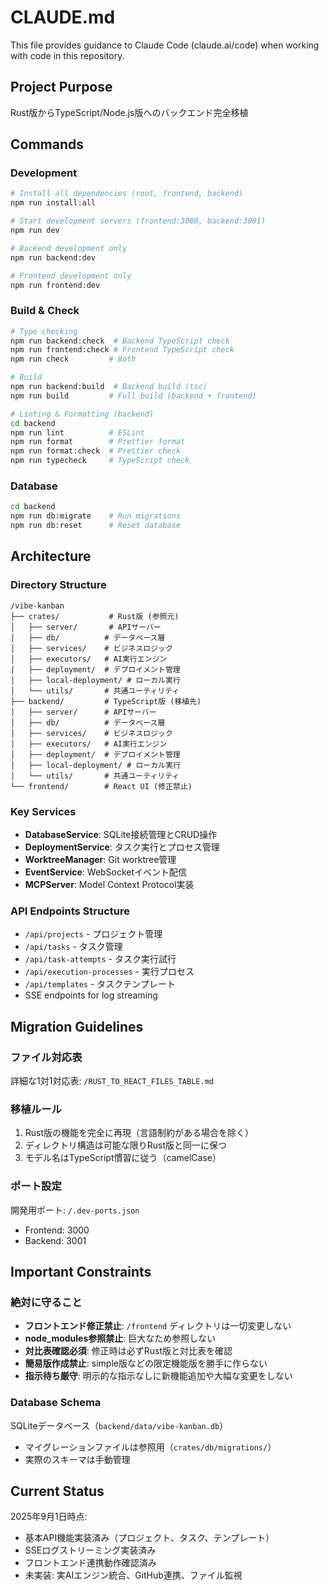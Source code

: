 # CLAUDE.md

This file provides guidance to Claude Code (claude.ai/code) when working with code in this repository.

## Project Purpose
Rust版からTypeScript/Node.js版へのバックエンド完全移植

## Commands

### Development
```bash
# Install all dependencies (root, frontend, backend)
npm run install:all

# Start development servers (frontend:3000, backend:3001)
npm run dev

# Backend development only
npm run backend:dev

# Frontend development only  
npm run frontend:dev
```

### Build & Check
```bash
# Type checking
npm run backend:check  # Backend TypeScript check
npm run frontend:check # Frontend TypeScript check
npm run check         # Both

# Build
npm run backend:build  # Backend build (tsc)
npm run build         # Full build (backend + frontend)

# Linting & Formatting (backend)
cd backend
npm run lint          # ESLint
npm run format        # Prettier format
npm run format:check  # Prettier check
npm run typecheck     # TypeScript check
```

### Database
```bash
cd backend
npm run db:migrate    # Run migrations
npm run db:reset      # Reset database
```

## Architecture

### Directory Structure
```
/vibe-kanban
├── crates/           # Rust版 (参照元)
│   ├── server/       # APIサーバー
│   ├── db/          # データベース層
│   ├── services/    # ビジネスロジック
│   ├── executors/   # AI実行エンジン
│   ├── deployment/  # デプロイメント管理
│   ├── local-deployment/ # ローカル実行
│   └── utils/       # 共通ユーティリティ
├── backend/         # TypeScript版 (移植先)
│   ├── server/      # APIサーバー
│   ├── db/          # データベース層
│   ├── services/    # ビジネスロジック
│   ├── executors/   # AI実行エンジン
│   ├── deployment/  # デプロイメント管理
│   ├── local-deployment/ # ローカル実行
│   └── utils/       # 共通ユーティリティ
└── frontend/        # React UI (修正禁止)
```

### Key Services
- **DatabaseService**: SQLite接続管理とCRUD操作
- **DeploymentService**: タスク実行とプロセス管理
- **WorktreeManager**: Git worktree管理
- **EventService**: WebSocketイベント配信
- **MCPServer**: Model Context Protocol実装

### API Endpoints Structure
- `/api/projects` - プロジェクト管理
- `/api/tasks` - タスク管理
- `/api/task-attempts` - タスク実行試行
- `/api/execution-processes` - 実行プロセス
- `/api/templates` - タスクテンプレート
- SSE endpoints for log streaming

## Migration Guidelines

### ファイル対応表
詳細な1対1対応表: `/RUST_TO_REACT_FILES_TABLE.md`

### 移植ルール
1. Rust版の機能を完全に再現（言語制約がある場合を除く）
2. ディレクトリ構造は可能な限りRust版と同一に保つ
3. モデル名はTypeScript慣習に従う（camelCase）

### ポート設定
開発用ポート: `/.dev-ports.json`
- Frontend: 3000
- Backend: 3001

## Important Constraints

### 絶対に守ること
- **フロントエンド修正禁止**: `/frontend` ディレクトリは一切変更しない
- **node_modules参照禁止**: 巨大なため参照しない
- **対比表確認必須**: 修正時は必ずRust版と対比表を確認
- **簡易版作成禁止**: simple版などの限定機能版を勝手に作らない
- **指示待ち厳守**: 明示的な指示なしに新機能追加や大幅な変更をしない

### Database Schema
SQLiteデータベース（`backend/data/vibe-kanban.db`）
- マイグレーションファイルは参照用（`crates/db/migrations/`）
- 実際のスキーマは手動管理

## Current Status
2025年9月1日時点:
- 基本API機能実装済み（プロジェクト、タスク、テンプレート）
- SSEログストリーミング実装済み
- フロントエンド連携動作確認済み
- 未実装: 実AIエンジン統合、GitHub連携、ファイル監視